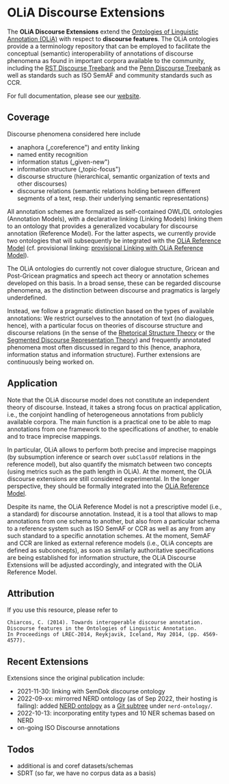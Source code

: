 # OLiA Discourse Extensions

The **OLiA Discourse Extensions** extend the [Ontologies of Linguistic Annotation (OLiA)](http://purl.org/olia) with respect to **discourse features**. The OLiA ontologies provide a a terminology repository that can be employed to facilitate the conceptual (semantic) interoperability of annotations of discourse phenomena as found in important corpora available to the community, including the [RST Discourse
Treebank](http://catalog.ldc.upenn.edu/LDC2002T07) and the [Penn
Discourse Treebank](http://catalog.ldc.upenn.edu/LDC2008T05) as well as standards such as ISO SemAF and community standards such as CCR.

For full documentation, please see our [website](https://acoli-repo.github.io/olia/discourse.html).

## Coverage

Discourse phenomena considered here include

-   anaphora („coreference") and entity linking
-   named entity recognition
-   information status („given-new")
-   information structure („topic-focus")
-   discourse structure (hierarchical, semantic organization of texts and other discourses)
-   discourse relations (semantic relations holding between different
    segments of a text, resp. their underlying semantic representations)

All annotation schemes are formalized as self-contained OWL/DL ontologies (Annotation Models), with a declarative linking (Linking Models) linking them to an ontology that provides a generalized vocabulary for discourse annotation (Reference Model). For the latter aspects, we currently provide two ontologies that will subsequently be integrated with the [OLiA Reference Model](http://purl.org/olia/olia.owl) (cf. provisional linking: [provisional Linking with OLiA Reference Model](http://purl.org/olia/discourse/olia_discourse-link.rdf)).

The OLiA ontologies do currently not cover dialogue structure, Gricean and Post-Gricean pragmatics and speech act theory or annotation schemes developed on this basis. In a broad sense, these can be regarded discourse phenomena, as the distinction between discourse and pragmatics is largely underdefined.

Instead, we follow a pragmatic distinction based on the types of available annotations: We restrict ourselves to the annotation of text (no dialogues, hence), with a particular focus on theories of discourse structure and discourse relations (in the sense of the [Rhetorical Structure Theory](http://www.sfu.ca/rst) or the [Segmented Discourse Representation Theory](http://homepages.inf.ed.ac.uk/alex/papers/iwcs4.pdf)) and frequently annotated phenomena most often discussed in regard to this (hence, anaphora, information status and information structure). Further extensions are continuously being worked on.

## Application

Note that the OLiA discourse model does not constitute an independent theory of discourse. Instead, it takes a strong focus on practical application, i.e., the conjoint handling of heterogeneous annotations from publicly available corpora. The main function is a practical one to be able to map annotations from one framework to the specifications of another, to enable and to trace imprecise mappings.

In particular, OLiA allows to perform both precise and imprecise mappings (by subsumption inference or search over `subClassOf` relations in the reference model), but also quantify the mismatch between two concepts (using metrics such as the path length in OLiA). At the moment, the OLiA discourse extensions are still considered experimental. In the longer perspective, they should be formally integrated into the [OLiA Reference Model](http://purl.org/olia/olia.owl).

Despite its name, the OLiA Reference Model is not a prescriptive model (i.e., a standard) for discourse annotation. Instead, it is a tool that allows to map annotations from one schema to another, but also from
a particular schema to a reference system such as ISO SemAF or CCR as well as any from any such standard to a specific annotation schemes. At the moment, SemAF and CCR are linked as external reference models (i.e., OLiA concepts are defined as subconcepts), as soon as similarly authoritative specifications are being established for information structure, the OLiA Discourse Extensions will be adjusted accordingly, and integrated with the OLiA Reference Model.

## Attribution

If you use this resource, please refer to

    Chiarcos, C. (2014). Towards interoperable discourse annotation.
    Discourse features in the Ontologies of Linguistic Annotation.
    In Proceedings of LREC-2014, Reykjavik, Iceland, May 2014, (pp. 4569-4577).

## Recent Extensions

Extensions since the original publication include:
- 2021-11-30: linking with SemDok discourse ontology
- 2022-09-xx: mirrorred NERD ontology (as of Sep 2022, their hosting is failing): added [NERD ontology](https://github.com/NERD-project/nerd-ontology) as a [Git subtree](https://www.atlassian.com/git/tutorials/git-subtree) under `nerd-ontology/`.
- 2022-10-13: incorporating entity types and 10 NER schemas based on NERD
- on-going ISO Discourse annotations

## Todos

- additional is and coref datasets/schemas
- SDRT (so far, we have no corpus data as a basis)